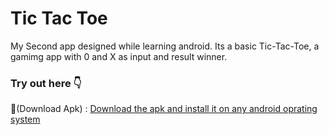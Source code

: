 # Tic Tac Toe 
My Second app designed while learning android. Its a basic Tic-Tac-Toe, a gamimg app with 0 and X as input and result winner.
### Try out here 👇
🔗(Download Apk) : [Download the apk and install it on any android oprating system](https://drive.google.com/file/d/1XohuhNPloKIaGyN82cOLN_ByT4r0oypz/view?usp=sharing)
